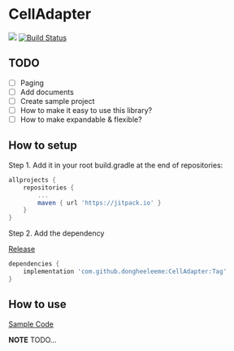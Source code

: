 # CellAdapter
[![](https://jitpack.io/v/dongheeleeme/CellAdapter.svg)](https://jitpack.io/#dongheeleeme/CellAdapter)
[![Build Status](https://travis-ci.org/dongheeleeme/CellAdapter.svg?branch=master)](https://travis-ci.org/dongheeleeme/CellAdapter)

## TODO
- [ ] Paging
- [ ] Add documents
- [ ] Create sample project
- [ ] How to make it easy to use this library?
- [ ] How to make expandable & flexible?

## How to setup
Step 1. Add it in your root build.gradle at the end of repositories:
```groovy
allprojects {
    repositories {
        ...
        maven { url 'https://jitpack.io' }
    }
}
```
	
Step 2. Add the dependency

[Release](https://github.com/dongheeleeme/CellAdapter/releases)
```groovy
dependencies {
    implementation 'com.github.dongheeleeme:CellAdapter:Tag'
}
```

## How to use
[Sample Code](https://github.com/dongheeleeme/CellAdapter/tree/master/app)

**NOTE** TODO...
